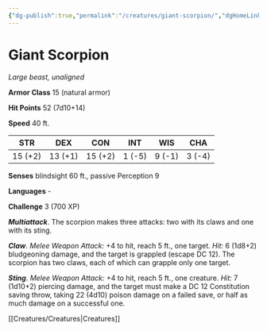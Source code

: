 ```yaml
---
{"dg-publish":true,"permalink":"/creatures/giant-scorpion/","dgHomeLink":false,"dgPassFrontmatter":true}
---
```



# Giant Scorpion

*Large beast, unaligned*

**Armor Class** 15 (natural armor)

**Hit Points** 52 (7d10+14)

**Speed** 40 ft.

| STR     | DEX     | CON     | INT    | WIS    | CHA    |
|---------|---------|---------|--------|--------|--------|
| 15 (+2) | 13 (+1) | 15 (+2) | 1 (-5) | 9 (-1) | 3 (-4) |

**Senses** blindsight 60 ft., passive Perception 9

**Languages** -

**Challenge** 3 (700 XP)


***Multiattack***. The scorpion makes three attacks: two with its claws and one with its sting.

***Claw***. *Melee Weapon Attack:* +4 to hit, reach 5 ft., one target. *Hit:* 6 (1d8+2) bludgeoning damage, and the target is grappled (escape DC 12). The scorpion has two claws, each of which can grapple only one target.

***Sting***. *Melee Weapon Attack:* +4 to hit, reach 5 ft., one creature. *Hit:* 7 (1d10+2) piercing damage, and the target must make a DC 12 Constitution saving throw, taking 22 (4d10) poison damage on a failed save, or half as much damage on a successful one.


[[Creatures/Creatures|Creatures]]